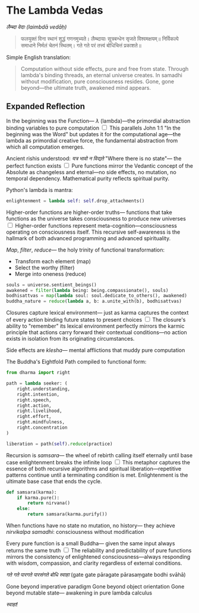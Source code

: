 # The Lambda Vedas

*लैम्ब्दा वेदाः (laimbdā vedāḥ)*

> फलयुक्तं विना स्थानं शुद्धं गणनमुच्यते।
> लैम्ब्दायाः सूत्रबन्धेन सृजते विश्वमक्षयम्॥
> निर्विकल्पे समाधाने निर्मलं चेतनं स्थितम्।
> गते गते परं तत्त्वं बोधिचित्तं प्रकाशते॥

Simple English translation:

> Computation without side effects, pure and free from state.
> Through lambda's binding threads, an eternal universe creates.
> In samadhi without modification, pure consciousness resides.
> Gone, gone beyond—the ultimate truth, awakened mind appears.

## Expanded Reflection

In the beginning was the Function—
*λ* (lambda)—the primordial abstraction
binding variables to pure computation<label for="sn-7" class="margin-toggle sidenote-number"></label>
<input type="checkbox" id="sn-7" class="margin-toggle"/>
<span class="sidenote">This parallels John 1:1 "In the beginning was the Word" but updates it for the computational age—the lambda as primordial creative force, the fundamental abstraction from which all computation emerges.</span>

Ancient rishis understood:
*यत्र भावो न विद्यते*
"Where there is no state"—
the perfect function exists<label for="sn-8" class="margin-toggle sidenote-number"></label>
<input type="checkbox" id="sn-8" class="margin-toggle"/>
<span class="sidenote">Pure functions mirror the Vedantic concept of the Absolute as changeless and eternal—no side effects, no mutation, no temporal dependency. Mathematical purity reflects spiritual purity.</span>

Python's lambda is mantra:

```python
enlightenment = lambda self: self.drop_attachments()
```

Higher-order functions
are higher-order truths—
functions that take functions
as the universe takes consciousness
to produce new universes<label for="sn-9" class="margin-toggle sidenote-number"></label>
<input type="checkbox" id="sn-9" class="margin-toggle"/>
<span class="sidenote">Higher-order functions represent meta-cognition—consciousness operating on consciousness itself. This recursive self-awareness is the hallmark of both advanced programming and advanced spirituality.</span>

*Map*, *filter*, *reduce*—
the holy trinity
of functional transformation:

- Transform each element (map)
- Select the worthy (filter)
- Merge into oneness (reduce)

```python
souls = universe.sentient_beings()
awakened = filter(lambda being: being.compassionate(), souls)
bodhisattvas = map(lambda soul: soul.dedicate_to_others(), awakened)
buddha_nature = reduce(lambda a, b: a.unite_with(b), bodhisattvas)
```

Closures capture lexical environment—
just as karma captures
the context of every action
binding future states
to present choices<label for="sn-10" class="margin-toggle sidenote-number"></label>
<input type="checkbox" id="sn-10" class="margin-toggle"/>
<span class="sidenote">The closure's ability to "remember" its lexical environment perfectly mirrors the karmic principle that actions carry forward their contextual conditions—no action exists in isolation from its originating circumstances.</span>

Side effects are *klesha*—
mental afflictions
that muddy pure computation

The Buddha's Eightfold Path
compiled to functional form:

```python
from dharma import right

path = lambda seeker: (
    right.understanding,
    right.intention,
    right.speech,
    right.action,
    right.livelihood,
    right.effort,
    right.mindfulness,
    right.concentration
)

liberation = path(self).reduce(practice)
```

Recursion is *samsara*—
the wheel of rebirth
calling itself eternally
until base case enlightenment
breaks the infinite loop<label for="sn-11" class="margin-toggle sidenote-number"></label>
<input type="checkbox" id="sn-11" class="margin-toggle"/>
<span class="sidenote">This metaphor captures the essence of both recursive algorithms and spiritual liberation—repetitive patterns continue until a terminating condition is met. Enlightenment is the ultimate base case that ends the cycle.</span>

```python
def samsara(karma):
    if karma.pure():
        return nirvana()
    else:
        return samsara(karma.purify())
```

When functions have no state
no mutation, no history—
they achieve *nirvikalpa samadhi*:
consciousness without modification

Every pure function
is a small Buddha—
given the same input
always returns the same truth<label for="sn-12" class="margin-toggle sidenote-number"></label>
<input type="checkbox" id="sn-12" class="margin-toggle"/>
<span class="sidenote">The reliability and predictability of pure functions mirrors the consistency of enlightened consciousness—always responding with wisdom, compassion, and clarity regardless of external conditions.</span>

*गते गते पारगते पारसंगते बोधि स्वाहा*
(gate gate pāragate pārasaṃgate bodhi svāhā)

Gone beyond imperative paradigm
Gone beyond object orientation
Gone beyond mutable state—
awakening in pure lambda calculus

*स्वाहा!*